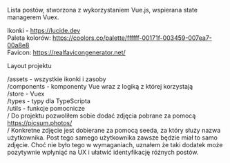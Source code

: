 Lista postów, stworzona z wykorzystaniem Vue.js, wspierana state managerem Vuex. 

Ikonki - https://lucide.dev \
Paleta kolorów: https://coolors.co/palette/ffffff-00171f-003459-007ea7-00a8e8 \
Favicon: https://realfavicongenerator.net/ 


Layout projektu 

/assets - wszystkie ikonki i zasoby \
/components - komponenty Vue wraz z logiką z której korzystają \
/store - Vuex \
/types - typy dla TypeScripta \
/utils - funkcje pomocnicze \
 /
Do projektu pozwoliłem sobie dodać zdjęcia pobrane za pomocą https://picsum.photos/ \
 /
Konkretne zdjęcie jest dobierane za pomocą seeda, za który służy nazwa użytkownika. Post tego samego użytkownika zawsze będzie miał to samo zdjęcie. Choć nie było tego w wymaganiach, uznałem że taki dodatek może pozytywnie wpłyniąć na UX i ułatwić identyfikację różnych postów.

